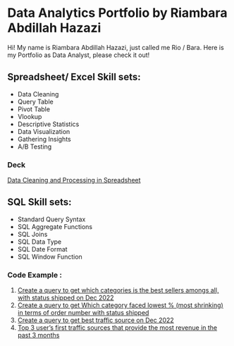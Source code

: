# Data Analytics Portfolio by Riambara Abdillah Hazazi
Hi! My name is Riambara Abdillah Hazazi, just called me Rio / Bara. Here is my Portfolio as Data Analyst, please check it out!

## Spreadsheet/ Excel Skill sets:
* Data Cleaning
* Query Table
* Pivot Table
* Vlookup
* Descriptive Statistics
* Data Visualization
* Gathering Insights
* A/B Testing
### Deck
[Data Cleaning and Processing in Spreadsheet](https://drive.google.com/file/d/1rDN36UaAvj1r2qsr1y6df-1tvV-Dyy4R/view)

## SQL Skill sets:
* Standard Query Syntax
* SQL Aggregate Functions
* SQL Joins
* SQL Data Type
* SQL Date Format
* SQL Window Function
### Code Example :
1. [Create a query to get which categories is the best sellers amongs all, with status shipped on Dec 2022](https://console.cloud.google.com/bigquery?sq=134897584286:5335b49686b149fb891ea6ac3acd0f11)
2. [Create a query to get Which category faced lowest % (most shrinking) in terms of order number with status shipped](https://console.cloud.google.com/bigquery?sq=134897584286:2caea78ba516417f8dbaa9918ec19d60)
3. [Create a query to get best traffic source on Dec 2022](https://console.cloud.google.com/bigquery?sq=134897584286:d321d09f36834f9692efe8326bc31a51)
4. [Top 3 user’s first traffic sources that provide the most revenue in the past 3 months](https://console.cloud.google.com/bigquery?sq=134897584286:3e12cb8747fd48b89cca27455214f9bf)
